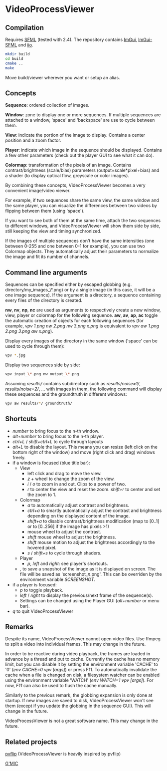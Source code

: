 VideoProcessViewer
==================

Compilation
-----------

Requires [SFML](https://github.com/SFML/SFML/) (tested with 2.4).
The repository contains [ImGui](https://github.com/ocornut/imgui), [ImGui-SFML](https://github.com/eliasdaler/imgui-sfml) and [iio](https://github.com/mnhrdt/iio).

```sh
mkdir build
cd build
cmake ..
make
```

Move build/viewer wherever you want or setup an alias.

Concepts
--------

**Sequence**: ordered collection of images.

**Window**: zone to display one or more sequences. If multiple sequences are attached to a window, 'space' and 'backspace' are use to cycle between them.

**View**: indicate the portion of the image to display. Contains a center position and a zoom factor.

**Player**: indicate which image in the sequence should be displayed. Contains a few other parameters (check out the player GUI to see what it can do).

**Colormap**: transformation of the pixels of an image. Contains contrast/brightness (scale/bias) parameters (output=scale\*pixel+bias) and a shader (to display optical flow, greyscale or color images).

By combining these concepts, VideoProcessViewer becomes a very convenient image/video viewer.

For example, if two sequences share the same view, the same window and the same player, you can visualize the differences between two videos by flipping between them (using 'space').

If you want to see both of them at the same time, attach the two sequences to different windows, and VideoProcessViewer will show them side by side, still keeping the view and timing synchronized.

If the images of multiple sequences don't have the same intensities (one between 0-255 and one between 0-1 for example), you can use two Colormap objects. They automatically adjust their parameters to normalize the image and fit its number of channels.

Command line arguments
----------------------

Sequences can be specified either by escaped globbing (e.g. directory/my_images\_\\\*.png) or by a single image (in this case, it will be a one image sequence). If the argument is a directory, a sequence containing every files of the directory is created.

**nw**, **nv**, **np**, **nc** are used as arguments to respectively create a new window, view, player or colormap for the following sequence.
**aw**, **av**, **ap**, **ac** toggle the automatic creation of objects for each following sequences (for example, *vpv 1.png nw 2.png nw 3.png x.png* is equivalent to *vpv aw 1.png 2.png 3.png aw x.png*).

Display every images of the directory in the same window ('space' can be used to cycle through them):

```bash
vpv *.jpg
```

Display two sequences side by side:

```bash
vpv input_\*.png nw output_\*.png
```

Assuming *results/* contains subdirectory such as *results/noise=1/*, *results/noise=2/*, ... with images in them, the following command will display these sequences and the groundtruth in different windows:
```bash
vpv aw results/*/ groundtruth/
```

Shortcuts
---------

* *number* to bring focus to the n-th window.
* *alt+number* to bring focus to the n-th player.
* *ctrl+L* / *shift+ctrl+L* to cycle through layouts
* *alt+L* to disable the layout. This means you can resize (left click on the bottom right of the window) and move (right click and drag) windows freely.
* if a window is focused (blue title bar):
  * View
    * left click and drag to move the view.
    * *z* + wheel to change the zoom of the view.
    * *i* / *o* to zoom in and out. Clips to a power of two.
    * *r* to center the view and reset the zoom. *shift+r* to center and set the zoom to 1.
  * Colormap
    * *a* to automatically adjust contrast and brightness.
    * *ctrl+a* to smartly automatically adjust the contrast and brightness depending on the displayed content of the image.
    * *shift+a* to disable contrast/brightness modification (map to [0..1] or to [0..256] if the image has pixels >1)
    * mouse wheel to adjust the contrast.
    * *shift* mouse wheel to adjust the brightness.
    * *shift* mouse motion to adjust the brightness accordingly to the hovered pixel.
    * *s* / *shift+s* to cycle through shaders.
  * Player
    * *p*, *left* and *right*: see player's shortcuts.
  * *,* to save a snapshot of the image as it is displayed on screen. The file will be saved as 'screenshot_*n*.png'. This can be overriden by the environment variable *SCREENSHOT*.
* if a player is focused:
  * *p* to toggle playback.
  * *left* / *right* to display the previous/next frame of the sequence(s).
  * Settings can be changed using the Player GUI (*alt+number* or menu bar).
* *q* to quit VideoProcessViewer

Remarks
-------

Despite its name, VideoProcessViewer cannot open video files. Use ffmpeg to split a video into individual frames. This may change in the future.

In order to be reactive during video playback, the frames are loaded in advance by a thread and put to cache. Currently the cache has no memory limit, but you can disable it by setting the environment variable 'CACHE' to '0' (*env CACHE=0 vpv [args]*) or press F11.
To automatically invalidate the cache when a file is changed on disk, a filesystem watcher can be enabled using the environment variable 'WATCH' (*env WATCH=1 vpv [args]*).
For now, *F11* can also be used to flush the cache manually.

Similarly to the previous remark, the globbing expansion is only done at startup. If new images are saved to disk, VideoProcessViewer won't see them (except if you update the globbing in the sequence GUI). This will change in the future.

VideoProcessViewer is not a great software name. This may change in the future.


Related projects
----------------

[pvflip](https://github.com/gfacciol/pvflip) (VideoProcessViewer is heavily inspired by pvflip)

[G'MIC](https://github.com/dtschump/gmic)

